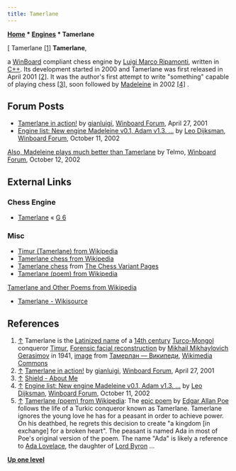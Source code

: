```yaml
---
title: Tamerlane
---
```

**[Home](Home "Home") \* [Engines](Engines "Engines") \* Tamerlane**



[ Tamerlane <a id="cite-note-1" href="#cite-ref-1">[1]</a>
**Tamerlane**,  

a [WinBoard](WinBoard "WinBoard") compliant chess engine by [Luigi Marco Ripamonti](Luigi_Marco_Ripamonti "Luigi Marco Ripamonti"), written in [C++](Cpp "Cpp"). 
Its development started in 2000 and Tamerlane was first released in April 2001 <a id="cite-note-2" href="#cite-ref-2">[2]</a>. 
It was the author's first attempt to write "something" capable of playing chess <a id="cite-note-3" href="#cite-ref-3">[3]</a>, soon followed by [Madeleine](Madeleine "Madeleine") in 2002 <a id="cite-note-4" href="#cite-ref-4">[4]</a> . 



## Forum Posts


* [Tamerlane in action!](http://www.open-aurec.com/wbforum/viewtopic.php?f=18&t=33664) by [gianluigi](Gianluigi_Masciulli "Gianluigi Masciulli"), [Winboard Forum](Computer_Chess_Forums "Computer Chess Forums"), April 27, 2001
* [Engine list: New engine Madeleine v0.1, Adam v1.3. ...](http://www.open-aurec.com/wbforum/viewtopic.php?f=18&t=39503) by [Leo Dijksman](Leo_Dijksman "Leo Dijksman"), [Winboard Forum](Computer_Chess_Forums "Computer Chess Forums"), October 11, 2002


 [Also, Madeleine plays much better than Tamerlane](http://www.open-aurec.com/wbforum/viewtopic.php?f=18&t=39503&start=4) by Telmo, [Winboard Forum](Computer_Chess_Forums "Computer Chess Forums"), October 12, 2002 
## External Links


### Chess Engine


* [Tamerlane](http://www.g-sei.org/tamerlane/) « [G 6](G_6 "G 6")


### Misc


* [Timur (Tamerlane) from Wikipedia](https://en.wikipedia.org/wiki/Timur)
* [Tamerlane chess from Wikipedia](https://en.wikipedia.org/wiki/Tamerlane_chess)
* [Tamerlane chess](https://www.chessvariants.com/historic.dir/tamerlane.html) from [The Chess Variant Pages](http://www.chessvariants.com/)
* [Tamerlane (poem) from Wikipedia](https://en.wikipedia.org/wiki/Tamerlane_(poem))


 [Tamerlane and Other Poems from Wikipedia](https://en.wikipedia.org/wiki/Tamerlane_and_Other_Poems)
* [Tamerlane - Wikisource](https://en.wikisource.org/wiki/Tamerlane)


## References


 1. <a id="cite-ref-1" href="#cite-note-1">↑</a> Tamerlane is the [Latinized name](https://en.wikipedia.org/wiki/Latinisation_of_names) of a [14th century](https://en.wikipedia.org/wiki/14th_century) [Turco-Mongol](https://en.wikipedia.org/wiki/Turco-Mongol_tradition) conqueror [Timur](https://en.wikipedia.org/wiki/Timur), [Forensic facial reconstruction](https://en.wikipedia.org/wiki/Forensic_facial_reconstruction) by [Mikhail Mikhaylovich Gerasimov](https://en.wikipedia.org/wiki/Mikhail_Mikhaylovich_Gerasimov) in 1941, [image](https://commons.wikimedia.org/wiki/File:Tamerlan2.jpg) from [Тамерлан — Википеди](https://ce.wikipedia.org/wiki/%D0%A2%D0%B0%D0%BC%D0%B5%D1%80%D0%BB%D0%B0%D0%BD), [Wikimedia Commons](https://en.wikipedia.org/wiki/Wikimedia_Commons) 
2. <a id="cite-ref-2" href="#cite-note-2">↑</a> [Tamerlane in action!](http://www.open-aurec.com/wbforum/viewtopic.php?f=18&t=33664) by [gianluigi](Gianluigi_Masciulli "Gianluigi Masciulli"), [Winboard Forum](Computer_Chess_Forums "Computer Chess Forums"), April 27, 2001
3. <a id="cite-ref-3" href="#cite-note-3">↑</a> [Shield - About Me](https://sites.google.com/site/shieldchessengine/about-me)
4. <a id="cite-ref-4" href="#cite-note-4">↑</a> [Engine list: New engine Madeleine v0.1, Adam v1.3. ...](http://www.open-aurec.com/wbforum/viewtopic.php?f=18&t=39503) by [Leo Dijksman](Leo_Dijksman "Leo Dijksman"), [Winboard Forum](Computer_Chess_Forums "Computer Chess Forums"), October 11, 2002
5. <a id="cite-ref-5" href="#cite-note-5">↑</a> [Tamerlane (poem) from Wikipedia](https://en.wikipedia.org/wiki/Tamerlane_(poem)): The [epic poem](https://en.wikipedia.org/wiki/Epic_poetry) by [Edgar Allan Poe](https://en.wikipedia.org/wiki/Edgar_Allan_Poe) follows the life of a Turkic conqueror known as Tamerlane. Tamerlane ignores the young love he has for a peasant in order to achieve power. On his deathbed, he regrets this decision to create "a kingdom [in exchange] for a broken heart". The peasant is named Ada in most of Poe's original version of the poem. The name "Ada" is likely a reference to [Ada Lovelace](Mathematician#Lovelace "Mathematician"), the daughter of [Lord Byron](https://en.wikipedia.org/wiki/Lord_Byron) ...

**[Up one level](Engines "Engines")**







 
